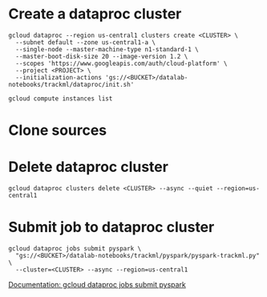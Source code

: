 # Create a dataproc cluster
~~~~
gcloud dataproc --region us-central1 clusters create <CLUSTER> \
  --subnet default --zone us-central1-a \
  --single-node --master-machine-type n1-standard-1 \
  --master-boot-disk-size 20 --image-version 1.2 \
  --scopes 'https://www.googleapis.com/auth/cloud-platform' \
  --project <PROJECT> \
  --initialization-actions 'gs://<BUCKET>/datalab-notebooks/trackml/dataproc/init.sh'
  
gcloud compute instances list
~~~~

# Clone sources

# Delete dataproc cluster
~~~~
gcloud dataproc clusters delete <CLUSTER> --async --quiet --region=us-central1
~~~~

# Submit job to dataproc cluster
~~~~
gcloud dataproc jobs submit pyspark \
  "gs://<BUCKET>/datalab-notebooks/trackml/pyspark/pyspark-trackml.py" \
  --cluster=<CLUSTER> --async --region=us-central1
~~~~
[Documentation: gcloud dataproc jobs submit pyspark](https://cloud.google.com/sdk/gcloud/reference/dataproc/jobs/submit/pyspark)
